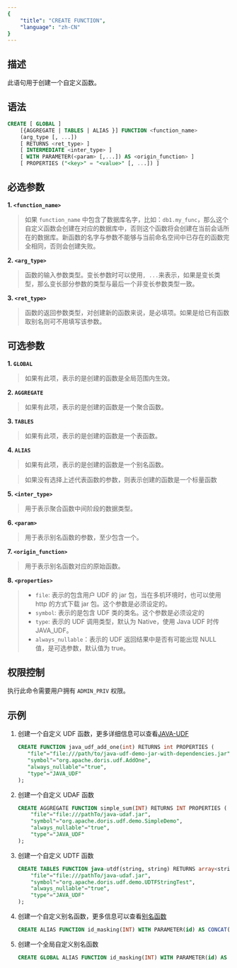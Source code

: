 ```yaml
---
{
    "title": "CREATE FUNCTION",
    "language": "zh-CN"
}
---
```


<!--
Licensed to the Apache Software Foundation (ASF) under one
or more contributor license agreements.  See the NOTICE file
distributed with this work for additional information
regarding copyright ownership.  The ASF licenses this file
to you under the Apache License, Version 2.0 (the
"License"); you may not use this file except in compliance
with the License.  You may obtain a copy of the License at

  http://www.apache.org/licenses/LICENSE-2.0

Unless required by applicable law or agreed to in writing,
software distributed under the License is distributed on an
"AS IS" BASIS, WITHOUT WARRANTIES OR CONDITIONS OF ANY
KIND, either express or implied.  See the License for the
specific language governing permissions and limitations
under the License.
-->


## 描述

此语句用于创建一个自定义函数。

## 语法

```sql
CREATE [ GLOBAL ] 
    [{AGGREGATE | TABLES | ALIAS }] FUNCTION <function_name>
    (arg_type [, ...])
    [ RETURNS <ret_type> ]
    [ INTERMEDIATE <inter_type> ]
    [ WITH PARAMETER(<param> [,...]) AS <origin_function> ]
    [ PROPERTIES ("<key>" = "<value>" [, ...]) ]
```

## 必选参数

**1. `<function_name>`**

> 如果 `function_name` 中包含了数据库名字，比如：`db1.my_func`，那么这个自定义函数会创建在对应的数据库中，否则这个函数将会创建在当前会话所在的数据库。新函数的名字与参数不能够与当前命名空间中已存在的函数完全相同，否则会创建失败。

**2. `<arg_type>`**

> 函数的输入参数类型。变长参数时可以使用`, ...`来表示，如果是变长类型，那么变长部分参数的类型与最后一个非变长参数类型一致。

**3. `<ret_type>`**

> 函数的返回参数类型，对创建新的函数来说，是必填项。如果是给已有函数取别名则可不用填写该参数。

## 可选参数

**1. `GLOBAL`**

> 如果有此项，表示的是创建的函数是全局范围内生效。

**2. `AGGREGATE`**

> 如果有此项，表示的是创建的函数是一个聚合函数。

**3. `TABLES`**

> 如果有此项，表示的是创建的函数是一个表函数。

**4. `ALIAS`**

> 如果有此项，表示的是创建的函数是一个别名函数。

> 如果没有选择上述代表函数的参数，则表示创建的函数是一个标量函数

**5. `<inter_type>`**

> 用于表示聚合函数中间阶段的数据类型。

**6. `<param>`**

> 用于表示别名函数的参数，至少包含一个。

**7. `<origin_function>`**

> 用于表示别名函数对应的原始函数。

**8. `<properties>`**

> - `file`: 表示的包含用户 UDF 的 jar 包，当在多机环境时，也可以使用 http 的方式下载 jar 包。这个参数是必须设定的。
> - `symbol`: 表示的是包含 UDF 类的类名。这个参数是必须设定的
> - `type`: 表示的 UDF 调用类型，默认为 Native，使用 Java UDF 时传 JAVA_UDF。
> - `always_nullable`：表示的 UDF 返回结果中是否有可能出现 NULL 值，是可选参数，默认值为 true。

## 权限控制

执行此命令需要用户拥有 `ADMIN_PRIV` 权限。

## 示例

1. 创建一个自定义 UDF 函数，更多详细信息可以查看[JAVA-UDF](../../../query-data/udf/java-user-defined-function)

    ```sql
    CREATE FUNCTION java_udf_add_one(int) RETURNS int PROPERTIES (
       "file"="file:///path/to/java-udf-demo-jar-with-dependencies.jar",
       "symbol"="org.apache.doris.udf.AddOne",
       "always_nullable"="true",
       "type"="JAVA_UDF"
   );
   ```

2. 创建一个自定义 UDAF 函数

    ```sql
    CREATE AGGREGATE FUNCTION simple_sum(INT) RETURNS INT PROPERTIES (
        "file"="file:///pathTo/java-udaf.jar",
        "symbol"="org.apache.doris.udf.demo.SimpleDemo",
        "always_nullable"="true",
        "type"="JAVA_UDF"
    );
    ```

3. 创建一个自定义 UDTF 函数

    ```sql
    CREATE TABLES FUNCTION java-utdf(string, string) RETURNS array<string> PROPERTIES (
        "file"="file:///pathTo/java-udaf.jar",
        "symbol"="org.apache.doris.udf.demo.UDTFStringTest",
        "always_nullable"="true",
        "type"="JAVA_UDF"
    );
    ```

4. 创建一个自定义别名函数，更多信息可以查看[别名函数](../../../query-data/udf/alias-function)

    ```sql
    CREATE ALIAS FUNCTION id_masking(INT) WITH PARAMETER(id) AS CONCAT(LEFT(id, 3), '****', RIGHT(id, 4));
    ```

5. 创建一个全局自定义别名函数

    ```sql
    CREATE GLOBAL ALIAS FUNCTION id_masking(INT) WITH PARAMETER(id) AS CONCAT(LEFT(id, 3), '****', RIGHT(id, 4));
    ```